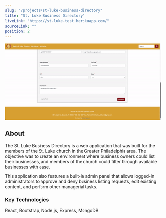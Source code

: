```yaml
---
slug: "/projects/st-luke-business-directory"
title: "St. Luke Business Directory"
liveLink: "https://st-luke-test.herokuapp.com/"
sourceLink: ""
position: 2
---
```


![St Luke Business Directory](../images/st-luke.gif)

## About

The St. Luke Business Directory is a web application that was built for the members of the St. Luke church in the Greater Philadelphia area. The objective was to create an environment where business owners could list their businesses, and members of the church could filter through available businesses with ease.

This application also features a built-in admin panel that allows logged-in administrators to approve and deny business listing requests, edit existing content, and perform other managerial tasks.

### Key Technologies

React, Bootstrap, Node.js, Express, MongoDB
